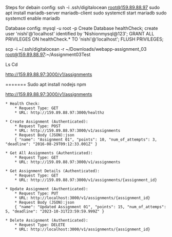Steps for debain config:
ssh -i .ssh/digitalocean root@159.89.88.97
sudo apt install mariadb-server mariadb-client
sudo systemctl start mariadb
sudo systemctl enable mariadb

Database config:
mysql -u root -p
Create Database healthCheck;
create user 'nishi'@'localhost' identified by 'Nishionmysql@123';
GRANT ALL PRIVILEGES ON healthCheck.\* TO 'nishi'@'localhost';
FLUSH  PRIVILEGES; 

scp -i ~/.ssh/digitalocean -r ~/Downloads/webapp-assignment_03 root@159.89.88.97:~/Assignment03Test

Ls
Cd

http://159.89.88.97:3000/v1/assignments


=======
Sudo apt install nodejs npm

http://159.89.88.97:3000/v1/assignments


    * Health Check:
        * Request Type: GET
        * URL: http://159.89.88.97:3000/healthz

    * Create Assignment (Authenticated):
        * Request Type: POST
        * URL: http://159.89.88.97:3000/v1/assignments
        * Request Body (JSON):json
        { "name": "Assignment 01", "points": 10, "num_of_attempts": 3, "deadline": "2016-08-29T09:12:33.001Z" }

    * Get All Assignments (Authenticated):
        * Request Type: GET
        * URL: http://159.89.88.97:3000/v1/assignments

    * Get Assignment Details (Authenticated):
        * Request Type: GET
        * URL: http://159.89.88.97:3000/v1/assignments/{assignment_id}

    * Update Assignment (Authenticated):
        * Request Type: PUT
        * URL: http://localhost:3000/v1/assignments/{assignment_id}
        * Request Body (JSON):json
        { "name": "Updated Assignment 01", "points": 15, "num_of_attemps": 5, "deadline": "2023-10-31T23:59:59.999Z" }

    * Delete Assignment (Authenticated):
        * Request Type: DELETE
        * URL: http://localhost:3000/v1/assignments/{assignment_id}
